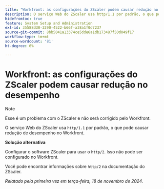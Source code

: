```yaml
---
title: "Workfront: as configurações do ZScaler podem causar redução no desempenho"
description: O serviço Web do ZScaler usa http/1.1 por padrão, o que pode causar redução de desempenho no Workfront.
hidefromtoc: true
feature: System Setup and Administration
exl-id: 35588d30-3290-4522-b66f-a38a1f0d7237
source-git-commit: 8bb5041a13374ce5dde6a1db173487f50d049f17
workflow-type: tm+mt
source-wordcount: '81'
ht-degree: 6%

---
```


# Workfront: as configurações do ZScaler podem causar redução no desempenho

>[!NOTE]
>
>Esse é um problema com o ZScaler e não será corrigido pelo Workfront.

O serviço Web do ZScaler usa `http/1.1` por padrão, o que pode causar redução de desempenho no Workfront.

**Solução alternativa**

Configurar o software ZScaler para usar o `http/2`. Isso não pode ser configurado no Workfront.

Você pode encontrar informações sobre `http/2` na documentação do ZScaler.

_Relatado pela primeira vez em terça-feira, 18 de novembro de 2024._
